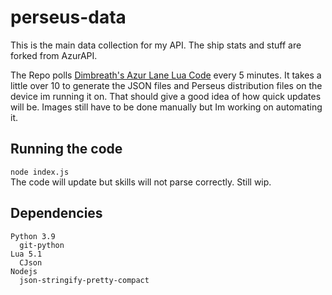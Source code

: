 # perseus-data
This is the main data collection for my API. The ship stats and stuff are forked from AzurAPI.

The Repo polls [Dimbreath's Azur Lane Lua Code](https://github.com/Dimbreath/AzurLaneData) every 5 minutes. It takes a little over 10 to generate the JSON files and Perseus distribution files on the device im running it on. That should give a good idea of how quick updates will be.
Images still have to be done manually but Im working on automating it.

## Running the code
`node index.js`<br>
The code will update but skills will not parse correctly. Still wip.

## Dependencies
```
Python 3.9
  git-python
Lua 5.1
  CJson
Nodejs
  json-stringify-pretty-compact
```
